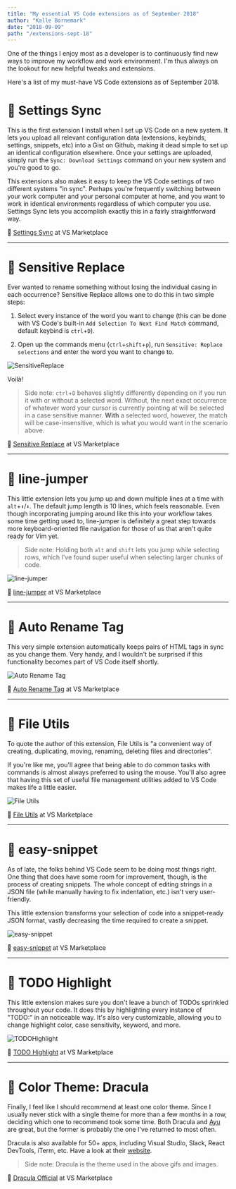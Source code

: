 ```yaml
---
title: "My essential VS Code extensions as of September 2018"
author: "Kalle Bornemark"
date: "2018-09-09"
path: "/extensions-sept-18"
---
```


One of the things I enjoy most as a developer is to continuously find new ways to improve my workflow and work environment. I'm thus always on the lookout for new helpful tweaks and extensions.

Here's a list of my must-have VS Code extensions as of September 2018.


# 🔧 Settings Sync

This is the first extension I install when I set up VS Code on a new system. It lets you upload all relevant configuration data (extensions, keybinds, settings, snippets, etc) into a Gist on Github, making it dead simple to set up an identical configuration elsewhere. Once your settings are uploaded, simply run the `Sync: Download Settings` command on your new system and you're good to go.

This extensions also makes it easy to keep the VS Code settings of two different systems "in sync". Perhaps you're frequently switching between your work computer and your personal computer at home, and you want to work in identical environments regardless of which computer you use. Settings Sync lets you accomplish exactly this in a fairly straightforward way.

💾 [Settings Sync](https://marketplace.visualstudio.com/items?itemName=Shan.code-settings-sync) at VS Marketplace


---


# 🔧 Sensitive Replace

Ever wanted to rename something without losing the individual casing in each occurrence? Sensitive Replace allows one to do this in two simple steps:

1. Select every instance of the word you want to change (this can be done with VS Code's built-in `Add Selection To Next Find Match` command, default keybind is `ctrl`+`D`).

2. Open up the commands menu (`ctrl`+`shift`+`p`), run `Sensitive: Replace selections`
and enter the word you want to change to.

![SensitiveReplace](SensitiveReplace.gif)

Voilà!

> Side note: `ctrl`+`D` behaves slightly differently depending on if you run it with or without a selected word. Without, the next exact occurrence of whatever word your cursor is currently pointing at will be selected in a case sensitive manner. **With** a selected word, however, the match will be case-insensitive, which is what you would want in the scenario above.

💾 [Sensitive Replace](https://marketplace.visualstudio.com/items?itemName=vilicvane.sensitive-replace) at VS Marketplace


---


# 🔧 line-jumper

This little extension lets you jump up and down multiple lines at a time with `alt`+`⬆`/`⬇`. The default jump length is 10 lines, which feels reasonable. Even though incorporating jumping around like this into your workflow takes some time getting used to, line-jumper is definitely a great step towards more keyboard-oriented file navigation for those of us that aren't quite ready for Vim yet.

> Side note: Holding both `alt` and `shift` lets you jump while selecting rows, which I've found super useful when selecting larger chunks of code.

![line-jumper](line-jumper.gif)

💾 [line-jumper](https://marketplace.visualstudio.com/items?itemName=alekseychaikovsky.line-jumper) at VS Marketplace


---


# 🔧 Auto Rename Tag

This very simple extension automatically keeps pairs of HTML tags in sync as you change them. Very handy, and I wouldn't be surprised if this functionality becomes part of VS Code itself shortly.

![Auto Rename Tag](AutoRenameTag.gif)

💾 [Auto Rename Tag](https://marketplace.visualstudio.com/items?itemName=formulahendry.auto-rename-tag) at VS Marketplace


---


# 🔧 File Utils

To quote the author of this extension, File Utils is "a convenient way of creating, duplicating, moving, renaming, deleting files and directories".

If you're like me, you'll agree that being able to do common tasks with commands is almost always preferred to using the mouse. You'll also agree that having this set of useful file management utilities added to VS Code makes life a little easier.

![File Utils](FileUtils.png)

💾 [File Utils](https://marketplace.visualstudio.com/items?itemName=sleistner.vscode-fileutils) at VS Marketplace


---


# 🔧 easy-snippet

As of late, the folks behind VS Code seem to be doing most things right. One thing that does have some room for improvement, though, is the process of creating snippets. The whole concept of editing strings in a JSON file (while manually having to fix indentation, etc.) isn't very user-friendly.

This little extension transforms your selection of code into a snippet-ready JSON format, vastly decreasing the time required to create a snippet.

![easy-snippet](easy-snippet.gif)

💾 [easy-snippet](https://marketplace.visualstudio.com/items?itemName=inu1255.easy-snippet) at VS Marketplace


---


# 🔧 TODO Highlight

This little extension makes sure you don't leave a bunch of TODOs sprinkled throughout your code. It does this by highlighting every instance of "TODO:" in an noticeable way. It's also very customizable, allowing you to change highlight color, case sensitivity, keyword, and more.

![TODOHighlight](TODOHighlight.png)

💾 [TODO Highlight](https://marketplace.visualstudio.com/items?itemName=wayou.vscode-todo-highlight) at VS Marketplace


---


# 🎨 Color Theme: Dracula

Finally, I feel like I should recommend at least one color theme. Since I usually never stick with a single theme for more than a few months in a row, deciding which one to recommend took some time. Both Dracula and [Ayu](https://marketplace.visualstudio.com/items?itemName=teabyii.ayu) are great, but the former is probably the one I've returned to most often.

Dracula is also available for 50+ apps, including Visual Studio, Slack, React DevTools, iTerm, etc. Have a look at their [website](https://draculatheme.com/).

> Side note: Dracula is the theme used in the above gifs and images.

💾 [Dracula Official](https://marketplace.visualstudio.com/items?itemName=dracula-theme.theme-dracula) at VS Marketplace